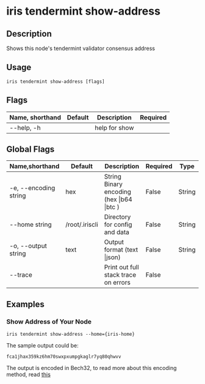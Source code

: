 # iris tendermint show-address

## Description

Shows this node's tendermint validator consensus address

## Usage

```
iris tendermint show-address [flags]
```

## Flags

| Name, shorthand      | Default           | Description                                                    | Required |
| -------------------- | ----------------- | -------------------------------------------------------------- | -------- |
| --help, -h           |                   | help for show                                                  |          |

## Global Flags

| Name,shorthand        | Default        | Description                                 | Required | Type   |
| --------------------- | -------------- | ------------------------------------------- | -------- | ------ |
| -e, --encoding string | hex            | String   Binary encoding (hex \|b64 \|btc ) | False    | String |
| --home string         | /root/.iriscli | Directory for config and data               | False    | String |
| -o, --output string   | text           | Output format (text \|json)                 | False    | String |
| --trace               |                | Print out full stack trace on errors        | False    |        |

## Examples

### Show Address of Your Node

```shell
iris tendermint show-address --home={iris-home}
```

The sample output could be:
```$xslt
fca1jhax359kz6hm70swxpxumpgkaglr7yq80qhwvv
```

The output is encoded in Bech32, to read more about this encoding method, read [this](../../features/basic-concepts/bech32-prefix.md)
